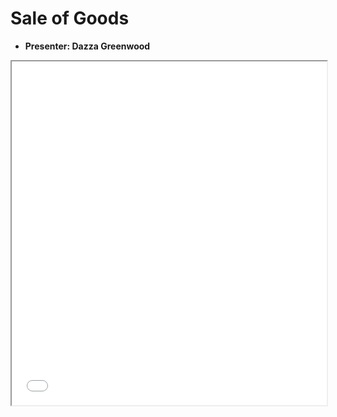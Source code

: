 # Sale of Goods

* **Presenter: Dazza Greenwood**

<iframe width="100%" height="550" src=("https://www.websequencediagrams.com/cgi-bin/cdraw?lz=VGl0bGUgU2FsZSBvZiBHb29kcwoKQWxpY2UtPkJvYjogAAcFIChTZWxsZXIpIHNpZ25zIGNvbnRyYWN0CgpCb2ItPgArBTogQm9iIChCdXllcikgY291bnRlcgAqBgAVEnBheXMAVQYKCk5vdGUgcmlnaHQgb2YAagYAbwhkaXNzYXBlYXIAPActPi1Db3VydABmBnN1ZQA-ByAACxRFbnRlcnMgU2lnbmF0dXJlIGludG8gRXZpZGVuY2UKCg&s=napkin&h=DqW5Y80N5EiNrJQ7"></iframe>

